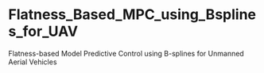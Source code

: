 # Flatness_Based_MPC_using_Bsplines_for_UAV
Flatness-based Model Predictive Control using B-splines for Unmanned Aerial Vehicles
